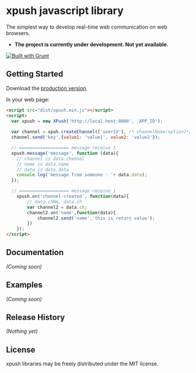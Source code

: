 # xpush javascript library

The simplest way to develop real-time web communication on web browsers.

- **The project is currently under development. Not yet available.**

[![Built with Grunt](https://cdn.gruntjs.com/builtwith.png)](http://gruntjs.com/)

## Getting Started
Download the [production version][min].

[min]: https://raw.github.com/xpush/lib-xpush-javascript/master/dist/xpush.min.js

In your web page:

```html
<script src="dist/xpush.min.js"></script>
<script>
  var xpush = new XPush('http://local.host:8000', 'APP_ID');
  
  var channel = xpuh.createChannel(['userId'], /* channelName(option)*/);
  channel.send('key',{value1: 'value1', value2: 'value2'});

  // =================== message receive 1 
  xpush.message('message', function (data){
    // channel is data.channel
    // name is data.name
    // data is data.data
    console.log('message from someone : '+ data.data);
  });

  // =================== message receive 1 
    xpush.on('channel-created', function(data){
        // data.chNm, data.ch
        var channel2 = data.ch;
        channel2.on('name',function(data){
            channel2.send('name','this is return value');
        })
    });
</script>
```

## Documentation
_(Coming soon)_

## Examples
_(Coming soon)_

## Release History
_(Nothing yet)_


## License
xpush libraries may be freely distributed under the MIT license.
